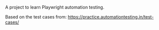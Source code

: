 A project to learn Playwright automation testing.

Based on the test cases from: https://practice.automationtesting.in/test-cases/
